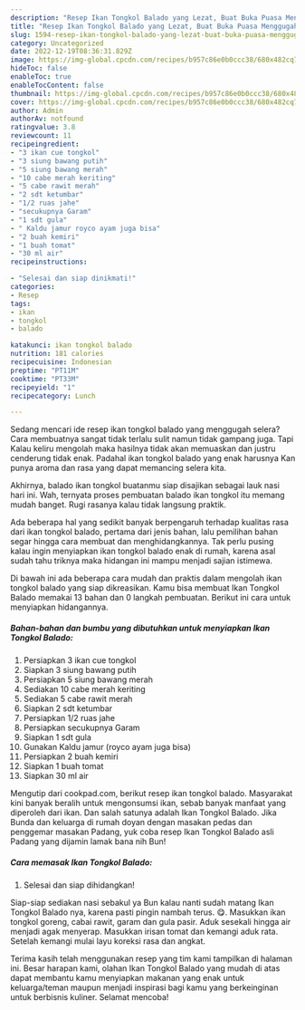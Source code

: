 ```yaml
---
description: "Resep Ikan Tongkol Balado yang Lezat, Buat Buka Puasa Menggugah Selera"
title: "Resep Ikan Tongkol Balado yang Lezat, Buat Buka Puasa Menggugah Selera"
slug: 1594-resep-ikan-tongkol-balado-yang-lezat-buat-buka-puasa-menggugah-selera
category: Uncategorized
date: 2022-12-19T08:36:31.829Z
image: https://img-global.cpcdn.com/recipes/b957c86e0b0ccc38/680x482cq70/ikan-tongkol-balado-foto-resep-utama.jpg
hideToc: false
enableToc: true
enableTocContent: false
thumbnail: https://img-global.cpcdn.com/recipes/b957c86e0b0ccc38/680x482cq70/ikan-tongkol-balado-foto-resep-utama.jpg
cover: https://img-global.cpcdn.com/recipes/b957c86e0b0ccc38/680x482cq70/ikan-tongkol-balado-foto-resep-utama.jpg
author: Admin
authorAv: notfound
ratingvalue: 3.8
reviewcount: 11
recipeingredient:
- "3 ikan cue tongkol"
- "3 siung bawang putih"
- "5 siung bawang merah"
- "10 cabe merah keriting"
- "5 cabe rawit merah"
- "2 sdt ketumbar"
- "1/2 ruas jahe"
- "secukupnya Garam"
- "1 sdt gula"
- " Kaldu jamur royco ayam juga bisa"
- "2 buah kemiri"
- "1 buah tomat"
- "30 ml air"
recipeinstructions:

- "Selesai dan siap dinikmati!"
categories:
- Resep
tags:
- ikan
- tongkol
- balado

katakunci: ikan tongkol balado 
nutrition: 181 calories
recipecuisine: Indonesian
preptime: "PT11M"
cooktime: "PT33M"
recipeyield: "1"
recipecategory: Lunch

---
```



Sedang mencari ide resep ikan tongkol balado yang menggugah selera? Cara membuatnya sangat tidak terlalu sulit namun tidak gampang juga. Tapi Kalau keliru mengolah maka hasilnya tidak akan memuaskan dan justru cenderung tidak enak. Padahal ikan tongkol balado yang enak harusnya Kan punya aroma dan rasa yang dapat memancing selera kita.


Akhirnya, balado ikan tongkol buatanmu siap disajikan sebagai lauk nasi hari ini. Wah, ternyata proses pembuatan balado ikan tongkol itu memang mudah banget. Rugi rasanya kalau tidak langsung praktik.

Ada beberapa hal yang sedikit banyak berpengaruh terhadap kualitas rasa dari ikan tongkol balado, pertama dari jenis bahan, lalu pemilihan bahan segar hingga cara membuat dan menghidangkannya. Tak perlu pusing kalau ingin menyiapkan ikan tongkol balado enak di rumah, karena asal sudah tahu triknya maka hidangan ini mampu menjadi sajian istimewa.


Di bawah ini ada beberapa cara mudah dan praktis dalam mengolah ikan tongkol balado yang siap dikreasikan. Kamu bisa membuat Ikan Tongkol Balado memakai 13 bahan dan 0 langkah pembuatan. Berikut ini cara untuk menyiapkan hidangannya.

<!--inarticleads1-->

##### Bahan-bahan dan bumbu yang dibutuhkan untuk menyiapkan Ikan Tongkol Balado:

1. Persiapkan 3 ikan cue tongkol
1. Siapkan 3 siung bawang putih
1. Persiapkan 5 siung bawang merah
1. Sediakan 10 cabe merah keriting
1. Sediakan 5 cabe rawit merah
1. Siapkan 2 sdt ketumbar
1. Persiapkan 1/2 ruas jahe
1. Persiapkan secukupnya Garam
1. Siapkan 1 sdt gula
1. Gunakan  Kaldu jamur (royco ayam juga bisa)
1. Persiapkan 2 buah kemiri
1. Siapkan 1 buah tomat
1. Siapkan 30 ml air


Mengutip dari cookpad.com, berikut resep ikan tongkol balado. Masyarakat kini banyak beralih untuk mengonsumsi ikan, sebab banyak manfaat yang diperoleh dari ikan. Dan salah satunya adalah Ikan Tongkol Balado. Jika Bunda dan keluarga di rumah doyan dengan masakan pedas dan penggemar masakan Padang, yuk coba resep Ikan Tongkol Balado asli Padang yang dijamin lamak bana nih Bun! 

<!--inarticleads2-->

##### Cara memasak Ikan Tongkol Balado:


1. Selesai dan siap dihidangkan!

Siap-siap sediakan nasi sebakul ya Bun kalau nanti sudah matang Ikan Tongkol Balado nya, karena pasti pingin nambah terus. 😋. Masukkan ikan tongkol goreng, cabai rawit, garam dan gula pasir. Aduk sesekali hingga air menjadi agak menyerap. Masukkan irisan tomat dan kemangi aduk rata. Setelah kemangi mulai layu koreksi rasa dan angkat. 

Terima kasih telah menggunakan resep yang tim kami tampilkan di halaman ini. Besar harapan kami, olahan Ikan Tongkol Balado yang mudah di atas dapat membantu kamu menyiapkan makanan yang enak untuk keluarga/teman maupun menjadi inspirasi bagi kamu yang berkeinginan untuk berbisnis kuliner. Selamat mencoba!
